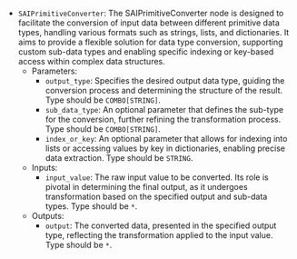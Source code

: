 - `SAIPrimitiveConverter`: The SAIPrimitiveConverter node is designed to facilitate the conversion of input data between different primitive data types, handling various formats such as strings, lists, and dictionaries. It aims to provide a flexible solution for data type conversion, supporting custom sub-data types and enabling specific indexing or key-based access within complex data structures.
    - Parameters:
        - `output_type`: Specifies the desired output data type, guiding the conversion process and determining the structure of the result. Type should be `COMBO[STRING]`.
        - `sub_data_type`: An optional parameter that defines the sub-type for the conversion, further refining the transformation process. Type should be `COMBO[STRING]`.
        - `index_or_key`: An optional parameter that allows for indexing into lists or accessing values by key in dictionaries, enabling precise data extraction. Type should be `STRING`.
    - Inputs:
        - `input_value`: The raw input value to be converted. Its role is pivotal in determining the final output, as it undergoes transformation based on the specified output and sub-data types. Type should be `*`.
    - Outputs:
        - `output`: The converted data, presented in the specified output type, reflecting the transformation applied to the input value. Type should be `*`.
